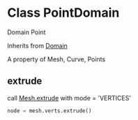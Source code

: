 
# Class PointDomain

Domain Point

Inherits from [Domain](/docs/core/domain.MD)

A property of Mesh, Curve, Points


## extrude

<method GeometryNodeExtrudeMesh>

call [Mesh.extrude](/docs/sockets/Mesh.md#extrude) with mode = 'VERTICES'
                            
```python
node = mesh.verts.extrude()
```



